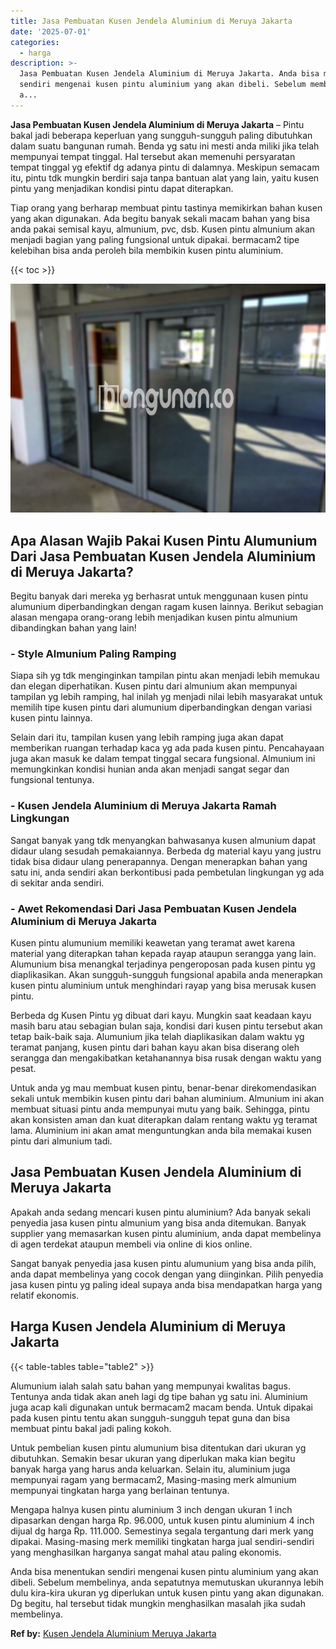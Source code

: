 ```yaml
---
title: Jasa Pembuatan Kusen Jendela Aluminium di Meruya Jakarta
date: '2025-07-01'
categories:
  - harga
description: >-
  Jasa Pembuatan Kusen Jendela Aluminium di Meruya Jakarta. Anda bisa menentukan
  sendiri mengenai kusen pintu aluminium yang akan dibeli. Sebelum membelinya,
  a...
---
```


**Jasa Pembuatan Kusen Jendela Aluminium di Meruya Jakarta** – Pintu bakal jadi beberapa keperluan yang sungguh-sungguh paling dibutuhkan dalam suatu bangunan rumah. Benda yg satu ini mesti anda miliki jika telah mempunyai tempat tinggal. Hal tersebut akan memenuhi persyaratan tempat tinggal yg efektif dg adanya pintu di dalamnya. Meskipun semacam itu, pintu tdk mungkin berdiri saja tanpa bantuan alat yang lain, yaitu kusen pintu yang menjadikan kondisi pintu dapat diterapkan.

Tiap orang yang berharap membuat pintu tastinya memikirkan bahan kusen yang akan digunakan. Ada begitu banyak sekali macam bahan yang bisa anda pakai semisal kayu, almunium, pvc, dsb. Kusen pintu almunium akan menjadi bagian yang paling fungsional untuk dipakai. bermacam2 tipe kelebihan bisa anda peroleh bila membikin kusen pintu aluminium.

{{< toc >}}

![Jasa Pembuatan Kusen Jendela Aluminium di Meruya Jakarta](/images/harga-kusen-jendela-alumunium-36.png)

## Apa Alasan Wajib Pakai Kusen Pintu Alumunium Dari Jasa Pembuatan Kusen Jendela Aluminium di Meruya Jakarta?

Begitu banyak dari mereka yg berhasrat untuk menggunaan kusen pintu alumunium diperbandingkan dengan ragam kusen lainnya. Berikut sebagian alasan mengapa orang-orang lebih menjadikan kusen pintu almunium dibandingkan bahan yang lain!

### \- Style Almunium Paling Ramping

Siapa sih yg tdk menginginkan tampilan pintu akan menjadi lebih memukau dan elegan diperhatikan. Kusen pintu dari almunium akan mempunyai tampilan yg lebih ramping, hal inilah yg menjadi nilai lebih masyarakat untuk memilih tipe kusen pintu dari alumunium diperbandingkan dengan variasi kusen pintu lainnya.

Selain dari itu, tampilan kusen yang lebih ramping juga akan dapat memberikan ruangan terhadap kaca yg ada pada kusen pintu. Pencahayaan juga akan masuk ke dalam tempat tinggal secara fungsional. Almunium ini memungkinkan kondisi hunian anda akan menjadi sangat segar dan fungsional tentunya.

### \- Kusen Jendela Aluminium di Meruya Jakarta Ramah Lingkungan

Sangat banyak yang tdk menyangkan bahwasanya kusen almunium dapat didaur ulang sesudah pemakaiannya. Berbeda dg material kayu yang justru tidak bisa didaur ulang penerapannya. Dengan menerapkan bahan yang satu ini, anda sendiri akan berkontibusi pada pembetulan lingkungan yg ada di sekitar anda sendiri.

### \- Awet Rekomendasi Dari Jasa Pembuatan Kusen Jendela Aluminium di Meruya Jakarta

Kusen pintu alumunium memiliki keawetan yang teramat awet karena material yang diterapkan tahan kepada rayap ataupun serangga yang lain. Alumunium bisa menangkal terjadinya pengeroposan pada kusen pintu yg diaplikasikan. Akan sungguh-sungguh fungsional apabila anda menerapkan kusen pintu aluminium untuk menghindari rayap yang bisa merusak kusen pintu.

Berbeda dg Kusen Pintu yg dibuat dari kayu. Mungkin saat keadaan kayu masih baru atau sebagian bulan saja, kondisi dari kusen pintu tersebut akan tetap baik-baik saja. Alumunium jika telah diaplikasikan dalam waktu yg teramat panjang, kusen pintu dari bahan kayu akan bisa diserang oleh serangga dan mengakibatkan ketahanannya bisa rusak dengan waktu yang pesat.

Untuk anda yg mau membuat kusen pintu, benar-benar direkomendasikan sekali untuk membikin kusen pintu dari bahan aluminium. Almunium ini akan membuat situasi pintu anda mempunyai mutu yang baik. Sehingga, pintu akan konsisten aman dan kuat diterapkan dalam rentang waktu yg teramat lama. Aluminium ini akan amat menguntungkan anda bila memakai kusen pintu dari almunium tadi.

## Jasa Pembuatan Kusen Jendela Aluminium di Meruya Jakarta

Apakah anda sedang mencari kusen pintu aluminium? Ada banyak sekali penyedia jasa kusen pintu almunium yang bisa anda ditemukan. Banyak supplier yang memasarkan kusen pintu aluminium, anda dapat membelinya di agen terdekat ataupun membeli via online di kios online.

Sangat banyak penyedia jasa kusen pintu alumunium yang bisa anda pilih, anda dapat membelinya yang cocok dengan yang diinginkan. Pilih penyedia jasa kusen pintu yg paling ideal supaya anda bisa mendapatkan harga yang relatif ekonomis.

## Harga Kusen Jendela Aluminium di Meruya Jakarta

{{< table-tables table="table2" >}}

Alumunium ialah salah satu bahan yang mempunyai kwalitas bagus. Tentunya anda tidak akan aneh lagi dg tipe bahan yg satu ini. Aluminium juga acap kali digunakan untuk bermacam2 macam benda. Untuk dipakai pada kusen pintu tentu akan sungguh-sungguh tepat guna dan bisa membuat pintu bakal jadi paling kokoh.

Untuk pembelian kusen pintu alumunium bisa ditentukan dari ukuran yg dibutuhkan. Semakin besar ukuran yang diperlukan maka kian begitu banyak harga yang harus anda keluarkan. Selain itu, aluminium juga mempunyai ragam yang bermacam2, Masing-masing merk almunium mempunyai tingkatan harga yang berlainan tentunya.

Mengapa halnya kusen pintu aluminium 3 inch dengan ukuran 1 inch dipasarkan dengan harga Rp. 96.000, untuk kusen pintu aluminium 4 inch dijual dg harga Rp. 111.000. Semestinya segala tergantung dari merk yang dipakai. Masing-masing merk memiliki tingkatan harga jual sendiri-sendiri yang menghasilkan harganya sangat mahal atau paling ekonomis.

Anda bisa menentukan sendiri mengenai kusen pintu aluminium yang akan dibeli. Sebelum membelinya, anda sepatutnya memutuskan ukurannya lebih dulu kira-kira ukuran yg diperlukan untuk kusen pintu yang akan digunakan. Dg begitu, hal tersebut tidak mungkin menghasilkan masalah jika sudah membelinya.

**Ref by:** [Kusen Jendela Aluminium Meruya Jakarta](https://id.wikipedia.org/wiki/Kusen)
